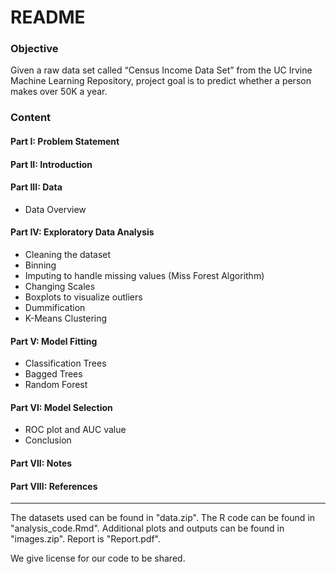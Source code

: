 # README

### Objective 
Given a raw data set called “Census Income Data Set” from the UC Irvine Machine Learning Repository, project goal is to predict whether a person makes over 50K a year.

### Content
#### Part I: Problem Statement
#### Part II: Introduction
#### Part III: Data
-   Data Overview
#### Part IV: Exploratory Data Analysis
-   Cleaning the dataset
-   Binning
-   Imputing to handle missing values (Miss Forest Algorithm)
-   Changing Scales
-   Boxplots to visualize outliers
-   Dummification
-   K-Means Clustering
#### Part V: Model Fitting
-   Classification Trees
-   Bagged Trees
-   Random Forest
#### Part VI: Model Selection
-   ROC plot and AUC value
-   Conclusion
#### Part VII: Notes
#### Part VIII: References
------------------------------------------------------------------------
The datasets used can be found in "data.zip". The R code can be found in "analysis_code.Rmd". Additional plots and outputs can be found in "images.zip". Report is "Report.pdf".

We give license for our code to be shared. 
